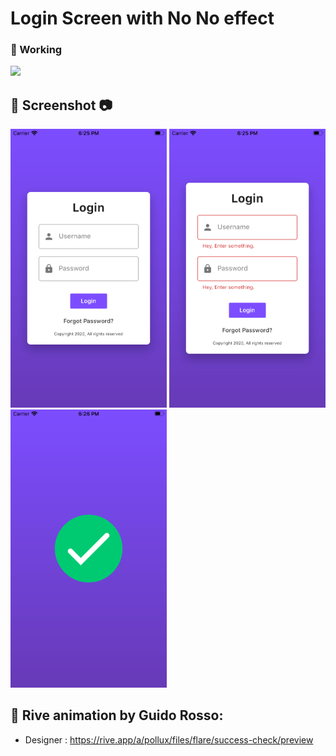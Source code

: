 #  Login Screen with No No effect


### :vibration_mode: Working
<img src="./screenshot/interaction_gif.gif" width="520"/>


## :camera_flash: Screenshot :camera:
<img src="./screenshot/ss_img1.png" width="250"/> <img src="./screenshot/ss_img2.png" width="250"/> <img src="./screenshot/ss_img3.png" width="250"/>

## :wave: Rive animation by Guido Rosso:

- Designer : https://rive.app/a/pollux/files/flare/success-check/preview